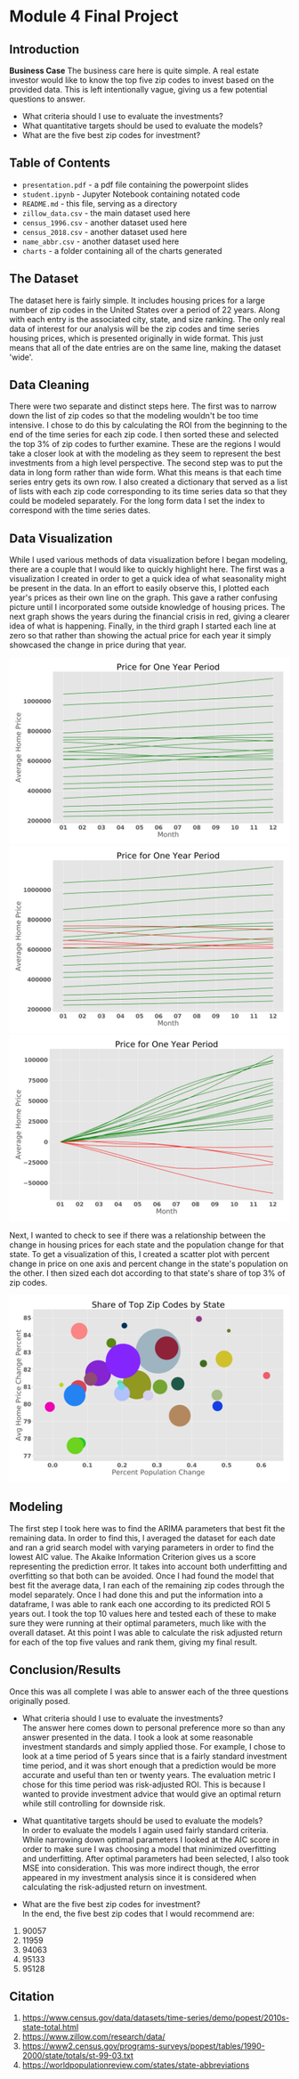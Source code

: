 # Module 4 Final Project


## Introduction

**Business Case**  The business care here is quite simple.  A real estate investor would like to know the top five zip codes to invest based on the provided data.  This is left intentionally vague, giving us a few potential questions to answer.
- What criteria should I use to evaluate the investments?
- What quantitative targets should be used to evaluate the models?
- What are the five best zip codes for investment?


## Table of Contents

- `presentation.pdf` - a pdf file containing the powerpoint slides
- `student.ipynb` - Jupyter Notebook containing notated code
- `README.md` - this file, serving as a directory
- `zillow_data.csv` - the main dataset used here
- `census_1996.csv` - another dataset used here
- `census_2018.csv` - another dataset used here
- `name_abbr.csv` - another dataset used here
- `charts` - a folder containing all of the charts generated 

## The Dataset

The dataset here is fairly simple.  It includes housing prices for a large number of zip codes in the United States over a period of 22 years.  Along with each entry is the associated city, state, and size ranking.  The only real data of interest for our analysis will be the zip codes and time series housing prices, which is presented originally in wide format.  This just means that all of the date entries are on the same line, making the dataset 'wide'.

## Data Cleaning

There were two separate and distinct steps here. The first was to narrow down the list of zip codes so that the modeling wouldn't be too time intensive.  I chose to do this by calculating the ROI from the beginning to the end of the time series for each zip code.  I then sorted these and selected the top 3% of zip codes to further examine.  These are the regions I would take a closer look at with the modeling as they seem to represent the best investments from a high level perspective.  The second step was to put the data in long form rather than wide form.  What this means is that each time series entry gets its own row.  I also created a dictionary that served as a list of lists with each zip code corresponding to its time series data so that they could be modeled separately.  For the long form data I set the index to correspond with the time series dates.  

## Data Visualization

While I used various methods of data visualization before I began modeling, there are a couple that I would like to quickly highlight here.  The first was a visualization I created in order to get a quick idea of what seasonality might be present in the data.  In an effort to easily observe this, I plotted each year's prices as their own line on the graph.  This gave a rather confusing picture until I incorporated some outside knowledge of housing prices.  The next graph shows the years during the financial crisis in red, giving a clearer idea of what is happening.  Finally, in the third graph I started each line at zero so that rather than showing the actual price for each year it simply showcased the change in price during that year.  

![one-year](https://github.com/dvb2017/arima-real-estate/blob/master/charts/one_year_red.png) ![one-year-red](https://github.com/dvb2017/arima-real-estate/blob/master/charts/one_year_green.png) ![one-year-zero](https://github.com/dvb2017/arima-real-estate/blob/master/charts/one_year_zero.png)

Next, I wanted to check to see if there was a relationship between the change in housing prices for each state and the population change for that state.  To get a visualization of this, I created a scatter plot with percent change in price on one axis and percent change in the state's population on the other.  I then sized each dot according to that state's share of top 3% of zip codes.  

![price-change-by-state](https://github.com/dvb2017/arima-real-estate/blob/master/charts/share_by_state.png)

## Modeling

The first step I took here was to find the ARIMA parameters that best fit the remaining data.  In order to find this, I averaged the dataset for each date and ran a grid search model with varying parameters in order to find the lowest AIC value.  The Akaike Information Criterion gives us a score representing the prediction error. It takes into account both underfitting and overfitting so that both can be avoided.  Once I had found the model that best fit the average data, I ran each of the remaining zip codes through the model separately.  Once I had done this and put the information into a dataframe, I was able to rank each one according to its predicted ROI 5 years out.  I took the top 10 values here and tested each of these to make sure they were running at their optimal parameters, much like with the overall dataset.  At this point I was able to calculate the risk adjusted return for each of the top five values and rank them, giving my final result.  

## Conclusion/Results

Once this was all complete I was able to answer each of the three questions originally posed.  

- What criteria should I use to evaluate the investments?  
The answer here comes down to personal preference more so than any answer presented in the data.  I took a look at some reasonable investment standards and simply applied those.  For example, I chose to look at a time period of 5 years since that is a fairly standard investment time period, and it was short enough that a prediction would be more accurate and useful than ten or twenty years.  The evaluation metric I chose for this time period was risk-adjusted ROI.  This is because I wanted to provide investment advice that would give an optimal return while still controlling for downside risk.  

- What quantitative targets should be used to evaluate the models?   
In order to evaluate the models I again used fairly standard criteria.  While narrowing down optimal parameters I looked at the AIC score in order to make sure I was choosing a model that minimized overfitting and underfitting.  After optimal parameters had been selected, I also took MSE into consideration.  This was more indirect though, the error appeared in my investment analysis since it is considered when calculating the risk-adjusted return on investment.  
- What are the five best zip codes for investment?  
In the end, the five best zip codes that I would recommend are:
1. 90057
2. 11959
3. 94063
4. 95133
5. 95128




## Citation

1. https://www.census.gov/data/datasets/time-series/demo/popest/2010s-state-total.html
2. https://www.zillow.com/research/data/
3. https://www2.census.gov/programs-surveys/popest/tables/1990-2000/state/totals/st-99-03.txt
4. https://worldpopulationreview.com/states/state-abbreviations
